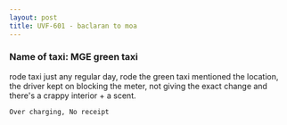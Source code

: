 ```yaml
---
layout: post
title: UVF-601 - baclaran to moa
---
```


### Name of taxi: MGE green taxi

rode taxi just any regular day, rode the green taxi mentioned the location, the driver kept on blocking the meter, not giving the exact change and there's a crappy interior + a scent.

```Over charging, No receipt```
